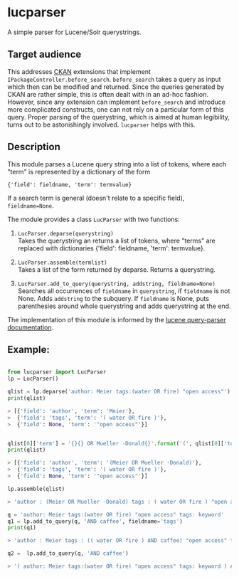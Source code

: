 # lucparser

A simple parser for Lucene/Solr querystrings.

## Target audience

This addresses [CKAN](https://github.com/ckan/ckan) extensions that
implement `IPackageController.before_search`. `before_search` takes a
query as input which then can be modified and returned. Since the
queries generated by CKAN are rather simple, this is often dealt with
in an ad-hoc fashion. However, since any extension can implement
`before_search` and introduce more complicated constructs, one can not
rely on a particular form of this query. Proper parsing of the
querystring, which is aimed at human legibility, turns out to be
astonishingly involved. `lucparser` helps with this.

## Description

This module parses a Lucene query string into a list of tokens,
where each "term" is represented by a dictionary of the form

`{'field': fieldname, 'term': termvalue}`

If a search term is general (doesn't relate to a specific field),
`fieldname=None`.

The module provides a class `LucParser` with two functions:

1. `LucParser.deparse(querystring)`   
    Takes the querystring an returns a list of tokens, where "terms" are
    replaced with dictionaries {'field': fieldname, 'term': termvalue}.

2. `LucParser.assemble(termlist)`   
    Takes a list of the form returned by deparse. Returns a querystring.

3. `LucParser.add_to_query(querystring, addstring, fieldname=None)`   
    Searches all occurrences of `fieldname` in `querystring`,
	if `fieldname` is not None. Adds `addstring` to the subquery.
	If `fieldname` is None, puts parenthesies around whole querystring
	and adds querystring at the end.


The implementation of this module is informed by the
[lucene query-parser documentation](https://lucene.apache.org/core/6_6_0/queryparser/org/apache/lucene/queryparser/classic/package-summary.html#package.description).

## Example:

```python

from lucparser import LucParser
lp = LucParser()

qlist = lp.deparse('author: Meier tags:(water OR fire) "open access"')
print(qlist)

> [{'field': 'author', 'term': 'Meier'},
>  {'field': 'tags', 'term': '( water OR fire )'},
>  {'field': None, 'term': '"open access"'}]


qlist[0]['term'] = '{}{} OR Mueller -Donald{}'.format('(', qlist[0]['term'], ')')
print(qlist)

> [{'field': 'author', 'term': '(Meier OR Mueller -Donald)'},
>  {'field': 'tags', 'term': '( water OR fire )'},
>  {'field': None, 'term': '"open access"'}]

lp.assemble(qlist)

> 'author : (Meier OR Mueller -Donald) tags : ( water OR fire ) "open access"'

q = 'author: Meier tags:(water OR fire) "open access" tags: keyword'
q1 = lp.add_to_query(q, 'AND caffee', fieldname='tags')
print(q1)

> 'author : Meier tags : (( water OR fire ) AND caffee) "open access" tags : (keyword AND caffee)'

q2 =  lp.add_to_query(q, 'AND caffee')

> '( author: Meier tags:(water OR fire) "open access" tags: keyword ) AND caffee'

```

